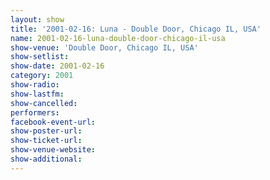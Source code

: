 ```yaml
---
layout: show
title: '2001-02-16: Luna - Double Door, Chicago IL, USA'
name: 2001-02-16-luna-double-door-chicago-il-usa
show-venue: 'Double Door, Chicago IL, USA'
show-setlist: 
show-date: 2001-02-16
category: 2001
show-radio: 
show-lastfm: 
show-cancelled: 
performers: 
facebook-event-url: 
show-poster-url: 
show-ticket-url: 
show-venue-website: 
show-additional: 
---
```


